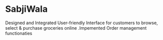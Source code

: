 # SabjiWala
Designed and Integrated User-friendly Interface for  customers to browse, select &amp; purchase groceries online .Impemented Order management functionaties 
